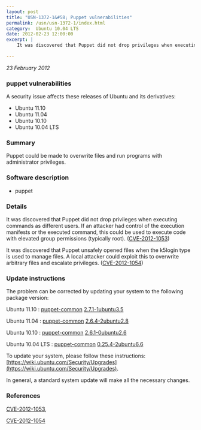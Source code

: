 ```yaml
---
layout: post
title: "USN-1372-1&#58; Puppet vulnerabilities"
permalink: /usn/usn-1372-1/index.html
category:  Ubuntu 10.04 LTS
date: 2012-02-23 12:00:00
excerpt: |
    It was discovered that Puppet did not drop privileges when executing commands as different users. If an attacker had control of the execution manifests or the executed command, this could be used to execute code with elevated group permissions (typically root). ([CVE-2012-1053](http://people.ubuntu.com/~ubuntu-security/cve/CVE-2012-1053))
    
--- 
```

 
 

*23 February 2012*

### puppet vulnerabilities

A security issue affects these releases of Ubuntu and its derivatives:

* Ubuntu 11.10
* Ubuntu 11.04
* Ubuntu 10.10
* Ubuntu 10.04 LTS

### Summary

Puppet could be made to overwrite files and run programs with administrator privileges.

### Software description

* puppet 

### Details

It was discovered that Puppet did not drop privileges when executing commands as different users. If an attacker had control of the execution manifests or the executed command, this could be used to execute code with elevated group permissions (typically root). ([CVE-2012-1053](http://people.ubuntu.com/~ubuntu-security/cve/CVE-2012-1053))

It was discovered that Puppet unsafely opened files when the k5login type is used to manage files. A local attacker could exploit this to overwrite arbitrary files and escalate privileges. ([CVE-2012-1054](http://people.ubuntu.com/~ubuntu-security/cve/CVE-2012-1054)) 

### Update instructions

The problem can be corrected by updating your system to the following package version:

Ubuntu 11.10
 : [puppet-common](https://launchpad.net/ubuntu/+source/puppet) <span> [2.7.1-1ubuntu3.5](https://launchpad.net/ubuntu/+source/puppet/2.7.1-1ubuntu3.5) </span> 

Ubuntu 11.04
 : [puppet-common](https://launchpad.net/ubuntu/+source/puppet) <span> [2.6.4-2ubuntu2.8](https://launchpad.net/ubuntu/+source/puppet/2.6.4-2ubuntu2.8) </span> 

Ubuntu 10.10
 : [puppet-common](https://launchpad.net/ubuntu/+source/puppet) <span> [2.6.1-0ubuntu2.6](https://launchpad.net/ubuntu/+source/puppet/2.6.1-0ubuntu2.6) </span> 

Ubuntu 10.04 LTS
 : [puppet-common](https://launchpad.net/ubuntu/+source/puppet) <span> [0.25.4-2ubuntu6.6](https://launchpad.net/ubuntu/+source/puppet/0.25.4-2ubuntu6.6) </span> 

To update your system, please follow these instructions: [https://wiki.ubuntu.com/Security/Upgrades](https://wiki.ubuntu.com/Security/Upgrades).

In general, a standard system update will make all the necessary changes. 

### References

 
 [CVE-2012-1053](http://people.ubuntu.com/~ubuntu-security/cve/CVE-2012-1053), 

 [CVE-2012-1054](http://people.ubuntu.com/~ubuntu-security/cve/CVE-2012-1054)
 

